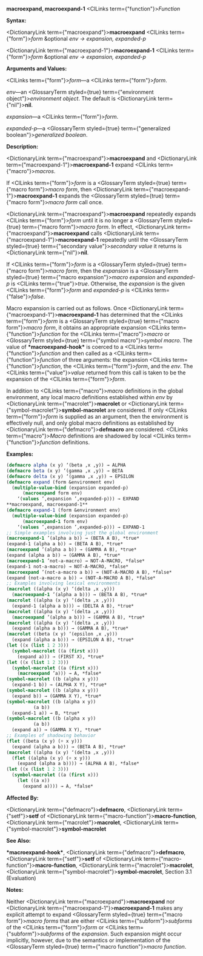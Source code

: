 **macroexpand, macroexpand-1** <ClLinks  term={"function"}><i>Function</i></ClLinks> 



**Syntax:** 



<DictionaryLink  term={"macroexpand"}><b>macroexpand</b></DictionaryLink> <ClLinks  term={"form"}><i>form</i></ClLinks> &amp;optional *env → expansion, expanded-p* 



<DictionaryLink  term={"macroexpand-1"}><b>macroexpand-1</b></DictionaryLink> <ClLinks  term={"form"}><i>form</i></ClLinks> &amp;optional *env → expansion, expanded-p* 



**Arguments and Values:** 



<ClLinks  term={"form"}><i>form</i></ClLinks>—a <ClLinks  term={"form"}><i>form</i></ClLinks>. 



*env*—an <GlossaryTerm styled={true} term={"environment object"}><i>environment object</i></GlossaryTerm>. The default is <DictionaryLink  term={"nil"}><b>nil</b></DictionaryLink>. 



*expansion*—a <ClLinks  term={"form"}><i>form</i></ClLinks>. 



*expanded-p*—a <GlossaryTerm styled={true} term={"generalized boolean"}><i>generalized boolean</i></GlossaryTerm>. 



**Description:** 



<DictionaryLink  term={"macroexpand"}><b>macroexpand</b></DictionaryLink> and <DictionaryLink  term={"macroexpand-1"}><b>macroexpand-1</b></DictionaryLink> expand <ClLinks  term={"macro"}><i>macros</i></ClLinks>. 



If <ClLinks  term={"form"}><i>form</i></ClLinks> is a <GlossaryTerm styled={true} term={"macro form"}><i>macro form</i></GlossaryTerm>, then <DictionaryLink  term={"macroexpand-1"}><b>macroexpand-1</b></DictionaryLink> expands the <GlossaryTerm styled={true} term={"macro form"}><i>macro form</i></GlossaryTerm> call once. 



<DictionaryLink  term={"macroexpand"}><b>macroexpand</b></DictionaryLink> repeatedly expands <ClLinks  term={"form"}><i>form</i></ClLinks> until it is no longer a <GlossaryTerm styled={true} term={"macro form"}><i>macro form</i></GlossaryTerm>. In effect, <DictionaryLink  term={"macroexpand"}><b>macroexpand</b></DictionaryLink> calls <DictionaryLink  term={"macroexpand-1"}><b>macroexpand-1</b></DictionaryLink> repeatedly until the <GlossaryTerm styled={true} term={"secondary value"}><i>secondary value</i></GlossaryTerm> it returns is <DictionaryLink  term={"nil"}><b>nil</b></DictionaryLink>. 



If <ClLinks  term={"form"}><i>form</i></ClLinks> is a <GlossaryTerm styled={true} term={"macro form"}><i>macro form</i></GlossaryTerm>, then the *expansion* is a <GlossaryTerm styled={true} term={"macro expansion"}><i>macro expansion</i></GlossaryTerm> and *expanded-p* is <ClLinks  term={"true"}><i>true</i></ClLinks>. Otherwise, the *expansion* is the given <ClLinks  term={"form"}><i>form</i></ClLinks> and *expanded-p* is <ClLinks  term={"false"}><i>false</i></ClLinks>. 



Macro expansion is carried out as follows. Once <DictionaryLink  term={"macroexpand-1"}><b>macroexpand-1</b></DictionaryLink> has determined that the <ClLinks  term={"form"}><i>form</i></ClLinks> is a <GlossaryTerm styled={true} term={"macro form"}><i>macro form</i></GlossaryTerm>, it obtains an appropriate expansion <ClLinks  term={"function"}><i>function</i></ClLinks> for the <ClLinks  term={"macro"}><i>macro</i></ClLinks> or <GlossaryTerm styled={true} term={"symbol macro"}><i>symbol macro</i></GlossaryTerm>. The value of **\*macroexpand-hook\*** is coerced to a <ClLinks  term={"function"}><i>function</i></ClLinks> and then called as a <ClLinks  term={"function"}><i>function</i></ClLinks> of three arguments: the expansion <ClLinks  term={"function"}><i>function</i></ClLinks>, the <ClLinks  term={"form"}><i>form</i></ClLinks>, and the *env*. The <ClLinks  term={"value"}><i>value</i></ClLinks> returned from this call is taken to be the expansion of the <ClLinks  term={"form"}><i>form</i></ClLinks>. 



In addition to <ClLinks  term={"macro"}><i>macro</i></ClLinks> definitions in the global environment, any local macro definitions established within *env* by <DictionaryLink  term={"macrolet"}><b>macrolet</b></DictionaryLink> or <DictionaryLink  term={"symbol-macrolet"}><b>symbol-macrolet</b></DictionaryLink> are considered. If only <ClLinks  term={"form"}><i>form</i></ClLinks> is supplied as an argument, then the environment is effectively null, and only global macro definitions as established by <DictionaryLink  term={"defmacro"}><b>defmacro</b></DictionaryLink> are considered. <ClLinks  term={"macro"}><i>Macro</i></ClLinks> definitions are shadowed by local <ClLinks  term={"function"}><i>function</i></ClLinks> definitions. 



**Examples:**
```lisp
(defmacro alpha (x y) ‘(beta ,x ,y)) → ALPHA 
(defmacro beta (x y) ‘(gamma ,x ,y)) → BETA 
(defmacro delta (x y) ‘(gamma ,x ,y)) → EPSILON 
(defmacro expand (form &environment env) 
  (multiple-value-bind (expansion expanded-p) 
      (macroexpand form env) 
    ‘(values ’,expansion ’,expanded-p))) → EXPAND  
**macroexpand, macroexpand-1** 
(defmacro expand-1 (form &environment env) 
  (multiple-value-bind (expansion expanded-p) 
      (macroexpand-1 form env) 
    ‘(values ’,expansion ’,expanded-p))) → EXPAND-1 
;; Simple examples involving just the global environment 
(macroexpand-1 ’(alpha a b)) → (BETA A B), *true* 
(expand-1 (alpha a b)) → (BETA A B), *true* 
(macroexpand ’(alpha a b)) → (GAMMA A B), *true* 
(expand (alpha a b)) → (GAMMA A B), *true* 
(macroexpand-1 ’not-a-macro) → NOT-A-MACRO, *false* 
(expand-1 not-a-macro) → NOT-A-MACRO, *false* 
(macroexpand ’(not-a-macro a b)) → (NOT-A-MACRO A B), *false* 
(expand (not-a-macro a b)) → (NOT-A-MACRO A B), *false* 
;; Examples involving lexical environments 
(macrolet ((alpha (x y) ‘(delta ,x ,y))) 
  (macroexpand-1 ’(alpha a b))) → (BETA A B), *true* 
(macrolet ((alpha (x y) ‘(delta ,x ,y))) 
  (expand-1 (alpha a b))) → (DELTA A B), *true* 
(macrolet ((alpha (x y) ‘(delta ,x ,y))) 
  (macroexpand ’(alpha a b))) → (GAMMA A B), *true* 
(macrolet ((alpha (x y) ‘(delta ,x ,y))) 
  (expand (alpha a b))) → (GAMMA A B), *true* 
(macrolet ((beta (x y) ‘(epsilon ,x ,y))) 
  (expand (alpha a b))) → (EPSILON A B), *true* 
(let ((x (list 1 2 3))) 
  (symbol-macrolet ((a (first x))) 
    (expand a))) → (FIRST X), *true* 
(let ((x (list 1 2 3))) 
  (symbol-macrolet ((a (first x))) 
    (macroexpand ’a))) → A, *false* 
(symbol-macrolet ((b (alpha x y))) 
  (expand-1 b)) → (ALPHA X Y), *true* 
(symbol-macrolet ((b (alpha x y))) 
  (expand b)) → (GAMMA X Y), *true* 
(symbol-macrolet ((b (alpha x y)) 
		  (a b)) 
  (expand-1 a)) → B, *true* 
(symbol-macrolet ((b (alpha x y)) 
		  (a b)) 
  (expand a)) → (GAMMA X Y), *true*  
;; Examples of shadowing behavior 
(flet ((beta (x y) (+ x y))) 
  (expand (alpha a b))) → (BETA A B), *true* 
(macrolet ((alpha (x y) ‘(delta ,x ,y))) 
  (flet ((alpha (x y) (+ x y))) 
    (expand (alpha a b)))) → (ALPHA A B), *false* 
(let ((x (list 1 2 3))) 
  (symbol-macrolet ((a (first x))) 
    (let ((a x)) 
      (expand a)))) → A, *false* 
```
**Affected By:** 



<DictionaryLink  term={"defmacro"}><b>defmacro</b></DictionaryLink>, <DictionaryLink  term={"setf"}><b>setf</b></DictionaryLink> of <DictionaryLink  term={"macro-function"}><b>macro-function</b></DictionaryLink>, <DictionaryLink  term={"macrolet"}><b>macrolet</b></DictionaryLink>, <DictionaryLink  term={"symbol-macrolet"}><b>symbol-macrolet</b></DictionaryLink> 



**See Also:** 



**\*macroexpand-hook\***, <DictionaryLink  term={"defmacro"}><b>defmacro</b></DictionaryLink>, <DictionaryLink  term={"setf"}><b>setf</b></DictionaryLink> of <DictionaryLink  term={"macro-function"}><b>macro-function</b></DictionaryLink>, <DictionaryLink  term={"macrolet"}><b>macrolet</b></DictionaryLink>, <DictionaryLink  term={"symbol-macrolet"}><b>symbol-macrolet</b></DictionaryLink>, Section 3.1 (Evaluation) 



**Notes:** 



Neither <DictionaryLink  term={"macroexpand"}><b>macroexpand</b></DictionaryLink> nor <DictionaryLink  term={"macroexpand-1"}><b>macroexpand-1</b></DictionaryLink> makes any explicit attempt to expand <GlossaryTerm styled={true} term={"macro form"}><i>macro forms</i></GlossaryTerm> that are either <ClLinks  term={"subform"}><i>subforms</i></ClLinks> of the <ClLinks  term={"form"}><i>form</i></ClLinks> or <ClLinks  term={"subform"}><i>subforms</i></ClLinks> of the *expansion*. Such expansion might occur implicitly, however, due to the semantics or implementation of the <GlossaryTerm styled={true} term={"macro function"}><i>macro function</i></GlossaryTerm>. 



